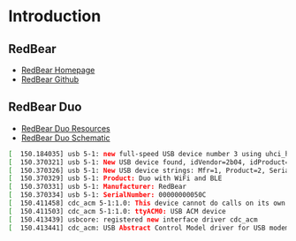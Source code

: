 Introduction
==

## RedBear

> 

- [RedBear Homepage](http://redbearlab.com/)
- [RedBear Github](https://github.com/redbear/)


## RedBear Duo

- [RedBear Duo Resources](https://github.com/redbear/Duo)
- [RedBear Duo Schematic](https://github.com/redbear/Duo/tree/master/schematic)

```sh
[  150.184035] usb 5-1: new full-speed USB device number 3 using uhci_hcd
[  150.370321] usb 5-1: New USB device found, idVendor=2b04, idProduct=c058
[  150.370326] usb 5-1: New USB device strings: Mfr=1, Product=2, SerialNumber=3
[  150.370329] usb 5-1: Product: Duo with WiFi and BLE
[  150.370331] usb 5-1: Manufacturer: RedBear
[  150.370334] usb 5-1: SerialNumber: 00000000050C
[  150.411458] cdc_acm 5-1:1.0: This device cannot do calls on its own. It is not a modem.
[  150.411503] cdc_acm 5-1:1.0: ttyACM0: USB ACM device
[  150.413439] usbcore: registered new interface driver cdc_acm
[  150.413441] cdc_acm: USB Abstract Control Model driver for USB modems and ISDN adapters
```

